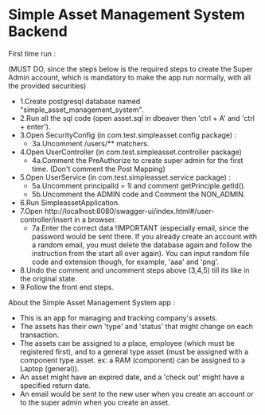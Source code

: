 # Simple Asset Management System Backend

First time run :

(MUST DO, since the steps below is the required steps to create the Super Admin account, which is mandatory to make the app run normally, with all the provided securities)

- 1.Create postgresql database named "simple_asset_management_system".
- 2.Run all the sql code (open asset.sql in dbeaver then 'ctrl + A' and 'ctrl + enter').
- 3.Open SecurityConfig (in com.test.simpleasset.config package) :
  + 3a.Uncomment /users/** matchers.
- 4.Open UserController (in com.test.simpleasset.controller package) 
  + 4a.Comment the PreAuthorize to create super admin for the first time. (Don't comment the Post Mapping)
- 5.Open UserService (in com.test.simpleasset.service package) :
  + 5a.Uncomment principalId = 1l and comment getPrinciple.getId().
  + 5b.Uncomment the ADMIN code and Comment the NON_ADMIN.
- 6.Run SimpleassetApplication.
- 7.Open http://localhost:8080/swagger-ui/index.html#/user-controller/insert in a browser.
  + 7a.Enter the correct data !IMPORTANT (especially email, since the password would be sent there. If you already create an account with a random email, you must delete the database again and follow the instruction from the start all over again). You can input random file code and extension though, for example, 'aaa' and 'png'.
- 8.Undo the comment and uncomment steps above (3,4,5) till its like in the original state.
- 9.Follow the front end steps.


About the Simple Asset Management System app :
- This is an app for managing and tracking company's assets.
- The assets has their own 'type' and 'status' that might change on each transaction. 
- The assets can be assigned to a place, employee (which must be registered first), and to a general type asset (must be assigned with a component type asset. ex: a RAM (component) can be assigned to a Laptop (general)). 
- An asset might have an expired date, and a 'check out' might have a specified return date. 
- An email would be sent to the new user when you create an account or to the super admin when you create an asset. 
